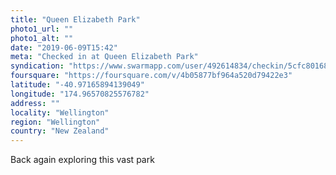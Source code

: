 ```yaml
---
title: "Queen Elizabeth Park"
photo1_url: ""
photo1_alt: ""
date: "2019-06-09T15:42"
meta: "Checked in at Queen Elizabeth Park"
syndication: "https://www.swarmapp.com/user/492614834/checkin/5cfc80168f90d90023c858cc"
foursquare: "https://foursquare.com/v/4b05877bf964a520d79422e3"
latitude: "-40.97165894139049"
longitude: "174.96570825576782"
address: ""
locality: "Wellington"
region: "Wellington"
country: "New Zealand"
---
```

Back again exploring this vast park
